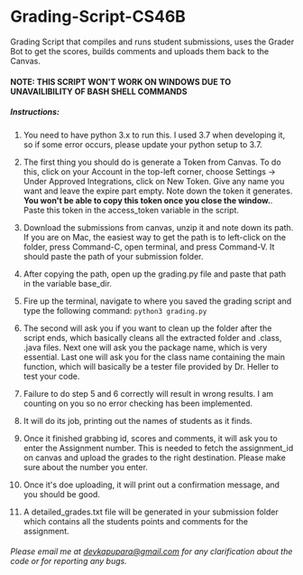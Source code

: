 # Grading-Script-CS46B
Grading Script that compiles and runs student submissions, uses the Grader Bot to get the scores, builds comments and uploads them back to the Canvas.

#### NOTE: THIS SCRIPT WON'T WORK ON WINDOWS DUE TO UNAVAILIBILITY OF BASH SHELL COMMANDS

##### Instructions:
1) You need to have python 3.x to run this. I used 3.7 when developing it, so if some error occurs, please update your python setup to 3.7.

2) The first thing you should do is generate a Token from Canvas. To do this, click on your Account in the top-left corner, choose Settings -> Under Approved Integrations, click on New Token. Give any name you want and leave the expire part empty. Note down the token it generates. **You won't be able to copy this token once you close the window.**. Paste this token in the access_token variable in the script.

2) Download the submissions from canvas, unzip it and note down its path. If you are on Mac, the easiest way to get the path is to left-click on the folder, press Command-C, open terminal, and press Command-V. It should paste the path of your submission folder.

3) After copying the path, open up the grading.py file and paste that path in the variable base_dir. 

4) Fire up the terminal, navigate to where you saved the grading script and type the following command: ```python3 grading.py```

5) The second will ask you if you want to clean up the folder after the script ends, which basically cleans all the extracted folder and .class, .java files. Next one will ask you the package name, which is very essential. Last one will ask you for the class name containing the main function, which will basically be a tester file provided by Dr. Heller to test your code.

6) Failure to do step 5 and 6 correctly will result in wrong results. I am counting on you so no error checking has been implemented.

7) It will do its job, printing out the names of students as it finds.

8) Once it finished grabbing id, scores and comments, it will ask you to enter the Assignment number. This is needed to fetch the assignment_id on canvas and upload the grades to the right destination. Please make sure about the number you enter.

9) Once it's doe uploading, it will print out a confirmation message, and you should be good.

10) A detailed_grades.txt file will be generated in your submission folder which contains all the students points and comments for the assignment.

###### Please email me at devkapupara@gmail.com for any clarification about the code or for reporting any bugs.
